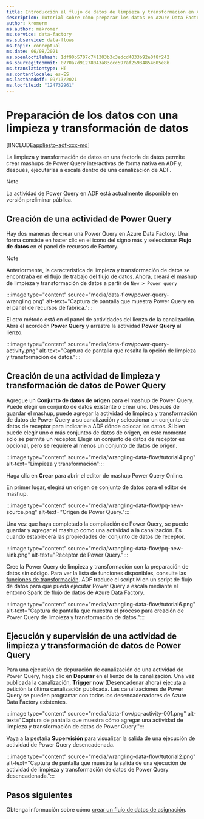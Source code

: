 ```yaml
---
title: Introducción al flujo de datos de limpieza y transformación en Azure Data Factory
description: Tutorial sobre cómo preparar los datos en Azure Data Factory mediante el flujo de datos de limpieza y transformación
author: kromerm
ms.author: makromer
ms.service: data-factory
ms.subservice: data-flows
ms.topic: conceptual
ms.date: 06/08/2021
ms.openlocfilehash: 1df90b5707c741303b3c3edcd4033b92e0f8f242
ms.sourcegitcommit: 0770a7d91278043a83ccc597af25934854605e8b
ms.translationtype: HT
ms.contentlocale: es-ES
ms.lasthandoff: 09/13/2021
ms.locfileid: "124732961"
---
```

# <a name="prepare-data-with-data-wrangling"></a>Preparación de los datos con una limpieza y transformación de datos

[!INCLUDE[appliesto-adf-xxx-md](includes/appliesto-adf-xxx-md.md)]

La limpieza y transformación de datos en una factoría de datos permite crear mashups de Power Query interactivas de forma nativa en ADF y, después, ejecutarlas a escala dentro de una canalización de ADF.

> [!NOTE]
> La actividad de Power Query en ADF está actualmente disponible en versión preliminar pública.

## <a name="create-a-power-query-activity"></a>Creación de una actividad de Power Query

Hay dos maneras de crear una Power Query en Azure Data Factory. Una forma consiste en hacer clic en el icono del signo más y seleccionar **Flujo de datos** en el panel de recursos de Factory.

> [!NOTE]
> Anteriormente, la característica de limpieza y transformación de datos se encontraba en el flujo de trabajo del flujo de datos. Ahora, creará el mashup de limpieza y transformación de datos a partir de ```New > Power query```

:::image type="content" source="media/data-flow/power-query-wrangling.png" alt-text="Captura de pantalla que muestra Power Query en el panel de recursos de fábrica.":::

El otro método está en el panel de actividades del lienzo de la canalización. Abra el acordeón **Power Query** y arrastre la actividad **Power Query** al lienzo.

:::image type="content" source="media/data-flow/power-query-activity.png" alt-text="Captura de pantalla que resalta la opción de limpieza y transformación de datos.":::

## <a name="author-a-power-query-data-wrangling-activity"></a>Creación de una actividad de limpieza y transformación de datos de Power Query

Agregue un **Conjunto de datos de origen** para el mashup de Power Query. Puede elegir un conjunto de datos existente o crear uno. Después de guardar el mashup, puede agregar la actividad de limpieza y transformación de datos de Power Query a su canalización y seleccionar un conjunto de datos de receptor para indicarle a ADF dónde colocar los datos. Si bien puede elegir uno o más conjuntos de datos de origen, en este momento solo se permite un receptor. Elegir un conjunto de datos de receptor es opcional, pero se requiere al menos un conjunto de datos de origen.

:::image type="content" source="media/wrangling-data-flow/tutorial4.png" alt-text="Limpieza y transformación":::

Haga clic en **Crear** para abrir el editor de mashup Power Query Online.

En primer lugar, elegirá un origen de conjunto de datos para el editor de mashup.

:::image type="content" source="media/wrangling-data-flow/pq-new-source.png" alt-text="Origen de Power Query.":::

Una vez que haya completado la compilación de Power Query, se puede guardar y agregar el mashup como una actividad a la canalización. Es cuando establecerá las propiedades del conjunto de datos de receptor.

:::image type="content" source="media/wrangling-data-flow/pq-new-sink.png" alt-text="Receptor de Power Query.":::

Cree la Power Query de limpieza y transformación con la preparación de datos sin código. Para ver la lista de funciones disponibles, consulte las [funciones de transformación](wrangling-functions.md). ADF traduce el script M en un script de flujo de datos para que pueda ejecutar Power Query a escala mediante el entorno Spark de flujo de datos de Azure Data Factory.

:::image type="content" source="media/wrangling-data-flow/tutorial6.png" alt-text="Captura de pantalla que muestra el proceso para creación de Power Query de limpieza y transformación de datos.":::

## <a name="running-and-monitoring-a-power-query-data-wrangling-activity"></a>Ejecución y supervisión de una actividad de limpieza y transformación de datos de Power Query

Para una ejecución de depuración de canalización de una actividad de Power Query, haga clic en **Depurar** en el lienzo de la canalización. Una vez publicada la canalización, **Trigger now** (Desencadenar ahora) ejecuta a petición la última canalización publicada. Las canalizaciones de Power Query se pueden programar con todos los desencadenadores de Azure Data Factory existentes.

:::image type="content" source="media/data-flow/pq-activity-001.png" alt-text="Captura de pantalla que muestra cómo agregar una actividad de limpieza y transformación de datos de Power Query.":::

Vaya a la pestaña **Supervisión** para visualizar la salida de una ejecución de actividad de Power Query desencadenada.

:::image type="content" source="media/wrangling-data-flow/tutorial2.png" alt-text="Captura de pantalla que muestra la salida de una ejecución de actividad de limpieza y transformación de datos de Power Query desencadenada.":::

## <a name="next-steps"></a>Pasos siguientes

Obtenga información sobre cómo [crear un flujo de datos de asignación](tutorial-data-flow.md).
